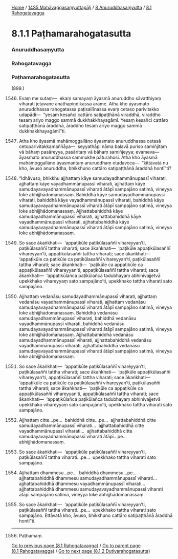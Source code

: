 
[Home](/) / [14S5 Mahāvaggasaṃyuttapāḷi](/tipitaka/14S5.md) / [8 Anuruddhasaṃyutta](/tipitaka/14S5/8.md) / [8.1 Rahogatavagga](/tipitaka/14S5/8/8.1.md)

# 8.1.1 Paṭhamarahogatasutta

### Anuruddhasaṃyutta

### Rahogatavagga

### Paṭhamarahogatasutta

(899.)

1546. Evaṃ me sutaṃ—  ekaṃ samayaṃ āyasmā anuruddho sāvatthiyaṃ viharati jetavane anāthapiṇḍikassa ārāme. Atha kho āyasmato anuruddhassa rahogatassa paṭisallīnassa evaṃ cetaso parivitakko udapādi—  “yesaṃ kesañci cattāro satipaṭṭhānā viraddhā, viraddho tesaṃ ariyo maggo sammā dukkhakkhayagāmī. Yesaṃ kesañci cattāro satipaṭṭhānā āraddhā, āraddho tesaṃ ariyo maggo sammā dukkhakkhayagāmī”ti.

1547. Atha kho āyasmā mahāmoggallāno āyasmato anuruddhassa cetasā cetoparivitakkamaññāya—  seyyathāpi nāma balavā puriso samiñjitaṃ vā bāhaṃ pasāreyya, pasāritaṃ vā bāhaṃ samiñjeyya; evameva—  āyasmato anuruddhassa sammukhe pāturahosi. Atha kho āyasmā mahāmoggallāno āyasmantaṃ anuruddhaṃ etadavoca—  “kittāvatā nu kho, āvuso anuruddha, bhikkhuno cattāro satipaṭṭhānā āraddhā hontī”ti?

1548. “Idhāvuso, bhikkhu ajjhattaṃ kāye samudayadhammānupassī viharati, ajjhattaṃ kāye vayadhammānupassī viharati, ajjhattaṃ kāye samudayavayadhammānupassī viharati ātāpī sampajāno satimā, vineyya loke abhijjhādomanassaṃ. Bahiddhā kāye samudayadhammānupassī viharati, bahiddhā kāye vayadhammānupassī viharati, bahiddhā kāye samudayavayadhammānupassī viharati ātāpī sampajāno satimā, vineyya loke abhijjhādomanassaṃ. Ajjhattabahiddhā kāye samudayadhammānupassī viharati, ajjhattabahiddhā kāye vayadhammānupassī viharati, ajjhattabahiddhā kāye samudayavayadhammānupassī viharati ātāpī sampajāno satimā, vineyya loke abhijjhādomanassaṃ.

1549. So sace ākaṅkhati—  ‘appaṭikūle paṭikūlasaññī vihareyyan’ti, paṭikūlasaññī tattha viharati; sace ākaṅkhati—  ‘paṭikūle appaṭikūlasaññī vihareyyan’ti, appaṭikūlasaññī tattha viharati; sace ākaṅkhati—  ‘appaṭikūle ca paṭikūle ca paṭikūlasaññī vihareyyan’ti, paṭikūlasaññī tattha viharati; sace ākaṅkhati—  ‘paṭikūle ca appaṭikūle ca appaṭikūlasaññī vihareyyan’ti, appaṭikūlasaññī tattha viharati; sace ākaṅkhati—  ‘appaṭikūlañca paṭikūlañca tadubhayaṃ abhinivajjetvā upekkhako vihareyyaṃ sato sampajāno’ti, upekkhako tattha viharati sato sampajāno.

1550. Ajjhattaṃ vedanāsu samudayadhammānupassī viharati, ajjhattaṃ vedanāsu vayadhammānupassī viharati, ajjhattaṃ vedanāsu samudayavayadhammānupassī viharati ātāpī sampajāno satimā, vineyya loke abhijjhādomanassaṃ. Bahiddhā vedanāsu samudayadhammānupassī viharati, bahiddhā vedanāsu vayadhammānupassī viharati, bahiddhā vedanāsu samudayavayadhammānupassī viharati ātāpī sampajāno satimā, vineyya loke abhijjhādomanassaṃ. Ajjhattabahiddhā vedanāsu samudayadhammānupassī viharati, ajjhattabahiddhā vedanāsu vayadhammānupassī viharati, ajjhattabahiddhā vedanāsu samudayavayadhammānupassī viharati ātāpī sampajāno satimā, vineyya loke abhijjhādomanassaṃ.

1551. So sace ākaṅkhati—  ‘appaṭikūle paṭikūlasaññī vihareyyan’ti, paṭikūlasaññī tattha viharati; sace ākaṅkhati—  ‘paṭikūle appaṭikūlasaññī vihareyyan’ti, appaṭikūlasaññī tattha viharati; sace ākaṅkhati—  ‘appaṭikūle ca paṭikūle ca paṭikūlasaññī vihareyyan’ti, paṭikūlasaññī tattha viharati; sace ākaṅkhati—  ‘paṭikūle ca appaṭikūle ca appaṭikūlasaññī vihareyyan’ti, appaṭikūlasaññī tattha viharati; sace ākaṅkhati—  ‘appaṭikūlañca paṭikūlañca tadubhayaṃ abhinivajjetvā upekkhako vihareyyaṃ sato sampajāno’ti, upekkhako tattha viharati sato sampajāno.

1552. Ajjhattaṃ citte…pe…  bahiddhā citte…pe…  ajjhattabahiddhā citte samudayadhammānupassī viharati…  ajjhattabahiddhā citte vayadhammānupassī viharati…  ajjhattabahiddhā citte samudayavayadhammānupassī viharati ātāpī…pe…  abhijjhādomanassaṃ.

1553. So sace ākaṅkhati—  ‘appaṭikūle paṭikūlasaññī vihareyyan’ti, paṭikūlasaññī tattha viharati…pe…  upekkhako tattha viharati sato sampajāno.

1554. Ajjhattaṃ dhammesu…pe…  bahiddhā dhammesu…pe…  ajjhattabahiddhā dhammesu samudayadhammānupassī viharati…  ajjhattabahiddhā dhammesu vayadhammānupassī viharati…  ajjhattabahiddhā dhammesu samudayavayadhammānupassī viharati ātāpī sampajāno satimā, vineyya loke abhijjhādomanassaṃ.

1555. So sace ākaṅkhati—  ‘appaṭikūle paṭikūlasaññī vihareyyan’ti, paṭikūlasaññī tattha viharati…pe…  upekkhako tattha viharati sato sampajāno. Ettāvatā kho, āvuso, bhikkhuno cattāro satipaṭṭhānā āraddhā hontī”ti.

---

1556. Paṭhamaṃ.



[Go to previous page (8.1 Rahogatavagga)](/tipitaka/14S5/8/8.1.md) / [Go to parent page (8.1 Rahogatavagga)](/tipitaka/14S5/8/8.1.md) / [Go to next page (8.1.2 Dutiyarahogatasutta)](/tipitaka/14S5/8/8.1/8.1.2.md)


